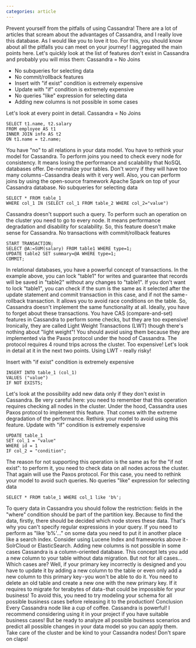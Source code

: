 ```yaml
---
categories: article
---
```


Prevent yourself from the pitfalls of using Cassandra!
There are a lot of articles that scream about the advantages of Cassandra, and I really love this database. As I would like you to love it too. For this, you should know about all the pitfalls you can meet on your journey! I aggregated the main points here. Let's quickly look at the list of features don't exist in Cassandra and probably you will miss them:
Cassandra = No Joins
* No subqueries for selecting data
* No commit/rollback features
* Insert with "if exist" condition is extremely expensive
* Update with "if" condition is extremely expensive
* No queries "like" expression for selecting data
* Adding new columns is not possible in some cases

Let's look at every point in detail.
Cassandra = No Joins
```
SELECT t1.name, t2.salary
FROM employee AS t1 
INNER JOIN info AS t2 
ON t1.name = t2.name;
```
You have "no" to all relations in your data model. You have to rethink your model for Cassandra. To perform joins you need to check every node for consistency. It means losing the performance and scalability that NoSQL databases offer. De-normalize your tables. Don't worry if they will have too many columns - Cassandra deals with it very well.
Also, you can perform joins by using the open-source framework Apache Spark on top of your Cassandra database.
No subqueries for selecting data
```
SELECT * FROM table_1
WHERE col_1 IN (SELECT col_1 FROM table_2 WHERE col_2="value")
```

Cassandra doesn't support such a query. To perform such an operation on the cluster you need to go to every node. It means performance degradation and disability for scalability. So, this feature doesn't make sense for Cassandra.
No transactions with commit/rollback features
```
START TRANSACTION;
SELECT @A:=SUM(salary) FROM table1 WHERE type=1;
UPDATE table2 SET summary=@A WHERE type=1;
COMMIT;
```

In relational databases, you have a powerful concept of transactions. In the example above, you can lock "table1" for writes and guarantee that records will be saved in "table2" without any changes to "table1". If you don't want to lock "table1", you can check if the sum is the same as it selected after the update statement and commit transaction in this case, and if not the same - rollback transaction. It allows you to avoid race conditions on the table.
So, Cassandra doesn't implement the same functionality at all. Ideally, you have to forget about these transactions. You have CAS (compare-and-set) features in Cassandra to perform some checks, but they are too expensive! Ironically, they are called Light Weight Transactions (LWT) though there's nothing about "light weight"! You should avoid using them because they are implemented via the Paxos protocol under the hood of Cassandra. The protocol requires 4 round trips across the cluster. Too expensive!
Let's look in detail at it in the next two points.
Using LWT - really risky! 

Insert with "if exist" condition is extremely expensive
```
INSERT INTO table_1 (col_1)
VALUES ("value")
IF NOT EXISTS;
```
Let's look at the possibility add new data only if they don't exist in Cassandra. Be very careful here: you need to remember that this operation requires checking all nodes in the cluster. Under the hood, Cassandra uses Paxos protocol to implement this feature. That comes with the extreme degradation of the performance. Rethink your model to avoid using this feature.
Update with "if" condition is extremely expensive
```
UPDATE table_1 
SET col_1 = "value"
WHERE id = 1 
IF col_2 = "condition";
```
The reason for not supporting this operation is the same as for the "if not exist": to perform it, you need to check data on all nodes across the cluster. That again will use the Paxos protocol. For this case, you need to rethink your model to avoid such queries.
No queries "like" expression for selecting data
```
SELECT * FROM table_1 WHERE col_1 like 'b%';
```
To query data in Cassandra you should follow the restriction: fields in the "where" condition should be part of the partition key. Because to find the data, firstly, there should be decided which node stores these data. That's why you can't specify regular expressions in your query. If you need to perform as "like 'b%'…" on some data you need to put it in another place like a search index. Consider using Lucene Index and frameworks above it - SolrCloud or ElasticSearch.
Adding new columns is not possible in some cases
Cassandra is a column-oriented database. This concept lets you add a new column to your table without data migration. But not for all cases… Which cases are? Well, if your primary key incorrectly is designed and you have to update it by adding a new column to the table or even only add a new column to this primary key - you won't be able to do it. You need to delete an old table and create a new one with the new primary key. If it requires to migrate for terabytes of data - that could be impossible for your business! To avoid this, you need to try modeling your schema for all possible business cases before releasing it to the production!
Conclusion
Every Cassandra node like a cup of coffee. Cassandra is powerful! I recommend considering using it in your project if you have suitable business cases! But be ready to analyze all possible business scenarios and predict all possible changes in your data model so you can apply them. Take care of the cluster and be kind to your Cassandra nodes!
Don't spare on claps!